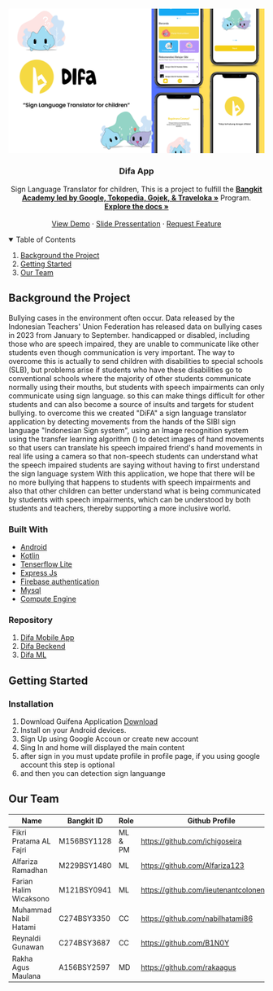 <!-- PROJECT LOGO -->
<br />
<p align="center">
  <a href="https://github.com/DifaApp">
    <img src="banner_new.png" alt="Logo">
  </a>

  <h3 align="center">Difa App</h3>

  <p align="center">
 Sign Language Translator for children,
   This is a project to fulfill the  <a href="https://grow.google/intl/id_id/bangkit/"><strong>Bangkit Academy led by Google, Tokopedia, Gojek, & Traveloka »</strong></a>
   Program.
    <br />
    <a href="https://docs.google.com/document/d/1rprA--jp16v7KTmPdvtAMcazYzfeCDyErdVm0oMtP3U/edit"><strong>Explore the docs »</strong></a>
    <br />
    <br />
    <a href="https://youtu.be/pOAWBpWwvy4">View Demo</a>
    ·
    <a href="https://bit.ly/Slides_Difa">Slide Pressentation</a>
    ·
    <a href="https://github.com/DifaApp/issues">Request Feature</a>
  </p>
</p>

<!-- TABLE OF CONTENTS -->
<details open="open">
  <summary>Table of Contents</summary>
  <ol>
    <li><a href="#background-the-Project">Background the Project</a>
    </li>
    <li><a href="#getting-started">Getting Started</a></li>
    <li><a href="#our-team">Our Team</a></li>
  </ol>
</details>

<!-- ABOUT THE PROJECT -->

## Background the Project

Bullying cases in the environment often occur. Data released by the Indonesian Teachers' Union Federation has released data on bullying cases in 2023 from January to September. handicapped or disabled, including those who are speech impaired, they are unable to communicate like other students even though communication is very important. The way to overcome this is actually to send children with disabilities to special schools (SLB), but problems arise if students who have these disabilities go to conventional schools where the majority of other students communicate normally using their mouths, but students with speech impairments can only communicate using sign language. so this can make things difficult for other students and can also become a source of insults and targets for student bullying.
to overcome this we created "DiFA" a sign language translator application by detecting movements from the hands of the SIBI sign language "Indonesian Sign system", using an Image recognition system using the transfer learning algorithm () to detect images of hand movements so that users can translate his speech impaired friend's hand movements in real life using a camera so that non-speech students can understand what the speech impaired students are saying without having to first understand the sign language system
With this application, we hope that there will be no more bullying that happens to students with speech impairments and also that other children can better understand what is being communicated by students with speech impairments, which can be understood by both students and teachers, thereby supporting a more inclusive world.

### Built With

- [Android](https://www.android.com/)
- [Kotlin](https://kotlinlang.org/)
- [Tenserflow Lite](https://www.tensorflow.org/lite)
- [Express Js](https://expressjs.com/)
- [Firebase authentication](https://firebase.google.com/docs/auth)
- [Mysql](https://www.mysql.com/)
- [Compute Engine](https://cloud.google.com/compute)

### Repository

1. [Difa Mobile App](https://github.com/DifaApp/MD-Difa-App)
2. [Difa Beckend](https://github.com/DifaApp/CC-Difa-App)<br />
3. [Difa ML](https://github.com/DifaApp/ML-Difa-App)

<!-- GETTING STARTED -->

## Getting Started

### Installation

1. Download Guifena Application [Download](https://drive.google.com/drive/folders/1vidLtpc_VzO0H7Hc_ZkbFO4pSXJy7eoA?usp=sharing)
2. Install on your Android devices.
3. Sign Up using Google Accoun or create new account
4. Sing In and home will displayed the main content 
5. after sign in you must update profile in profile page, if you using google account this step is optional
6. and then you can detection sign languange



<!-- OUR TEAM -->

## Our Team

| Name | Bangkit ID | Role |Github Profile |
| ------ | ------ | ------ | ------ |
Fikri Pratama AL Fajri | M156BSY1128 | ML & PM | https://github.com/ichigoseira 
Alfariza Ramadhan | M229BSY1480 | ML | https://github.com/Alfariza123 
Farian Halim Wicaksono | M121BSY0941 | ML | https://github.com/lieutenantcolonenwar2
Muhammad Nabil Hatami | C274BSY3350 | CC | https://github.com/nabilhatami86
Reynaldi Gunawan | C274BSY3687 | CC | https://github.com/B1N0Y 
Rakha Agus Maulana | A156BSY2597 | MD | https://github.com/rakaagus
